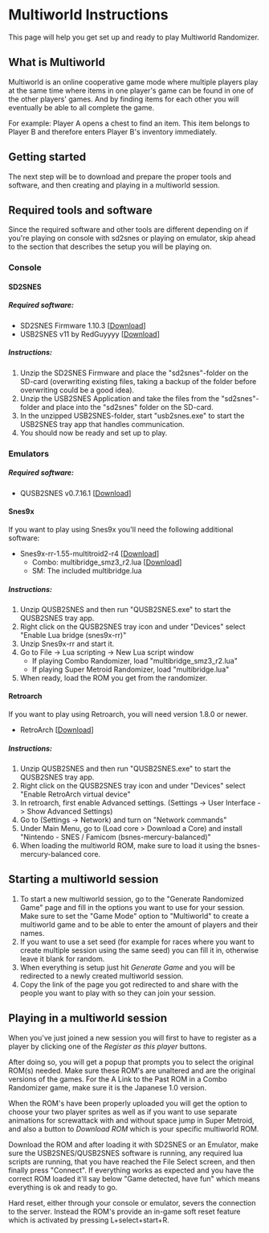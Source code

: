 # Multiworld Instructions

This page will help you get set up and ready to play Multiworld Randomizer.

## What is Multiworld

Multiworld is an online cooperative game mode where multiple players play at the same time where items
in one player's game can be found in one of the other players' games. And by finding items for each other you
will eventually be able to all complete the game.

For example: Player A opens a chest to find an item. This item belongs to Player B and therefore enters Player B's inventory immediately.

## Getting started

The next step will be to download and prepare the proper tools and software, and then creating and
playing in a multiworld session.

## Required tools and software

Since the required software and other tools are different depending on if you're playing on console
with sd2snes or playing on emulator, skip ahead to the section that describes the setup you will be
playing on.

### Console

#### SD2SNES

##### Required software:

* SD2SNES Firmware 1.10.3 [[Download](https://sd2snes.de/files/sd2snes_firmware_v1.10.3.zip)]
* USB2SNES v11 by RedGuyyyy [[Download](https://github.com/RedGuyyyy/sd2snes/releases/download/usb2snes_v11/usb2snes_v11.zip)]

##### Instructions:

1. Unzip the SD2SNES Firmware and place the "sd2snes"-folder on the SD-card (overwriting existing
   files, taking a backup of the folder before overwriting could be a good idea).
2. Unzip the USB2SNES Application and take the files from the "sd2snes"-folder and place into the
   "sd2snes" folder on the SD-card.
3. In the unzipped USB2SNES-folder, start "usb2snes.exe" to start the USB2SNES tray app that handles
   communication.
4. You should now be ready and set up to play.

### Emulators

##### Required software:

* QUSB2SNES v0.7.16.1 [[Download](https://github.com/Skarsnik/QUsb2snes/releases/download/v0.7.16.1/QUsb2Snes-v0.7.16.1.7z)]

#### Snes9x

If you want to play using Snes9x you'll need the following additional software:

* Snes9x-rr-1.55-multitroid2-r4 [[Download](https://drive.google.com/open?id=1xFw994dDl_yhwj0f0d1_nC9ZmX6wUFiE)]
    * Combo: multibridge_smz3_r2.lua [[Download](/lua/multibridge_smz3_r2.lua)]
    * SM: The included multibridge.lua

##### Instructions:

1. Unzip QUSB2SNES and then run "QUSB2SNES.exe" to start the QUSB2SNES tray app.
2. Right click on the QUSB2SNES tray icon and under "Devices" select "Enable Lua bridge (snes9x-rr)"
3. Unzip Snes9x-rr and start it.
4. Go to File -> Lua scripting -> New Lua script window
    * If playing Combo Randomizer, load "multibridge_smz3_r2.lua"
    * If playing Super Metroid Randomizer, load "multibridge.lua"
5. When ready, load the ROM you get from the randomizer.

#### Retroarch

If you want to play using Retroarch, you will need version 1.8.0 or newer.

* RetroArch [[Download](https://www.retroarch.com/?page=platforms)]

##### Instructions:

1. Unzip QUSB2SNES and then run "QUSB2SNES.exe" to start the QUSB2SNES tray app.
2. Right click on the QUSB2SNES tray icon and under "Devices" select "Enable RetroArch virtual device"
3. In retroarch, first enable Advanced settings. (Settings -> User Interface -> Show Advanced Settings)
4. Go to (Settings -> Network) and turn on "Network commands"
5. Under Main Menu, go to (Load core > Download a Core) and install "Nintendo - SNES / Famicom
   (bsnes-mercury-balanced)"
6. When loading the multiworld ROM, make sure to load it using the bsnes-mercury-balanced core.

## Starting a multiworld session

1. To start a new multiworld session, go to the "Generate Randomized Game" page and fill
   in the options you want to use for your session. Make sure to set the "Game Mode" option to "Multiworld" to
   create a multiworld game and to be able to enter the amount of players and their names.
2. If you want to use a set seed (for example for races where you want to create multiple session
   using the same seed) you can fill it in, otherwise leave it blank for random.
3. When everything is setup just hit *Generate Game* and you will be redirected to a newly
   created multiworld session.
4. Copy the link of the page you got redirected to and share with the people you want to play with
   so they can join your session.

## Playing in a multiworld session

When you've just joined a new session you will first to have to register as a player by clicking
one of the *Register as this player* buttons.

After doing so, you will get a popup that prompts you to select the original ROM(s) needed. 
Make sure these ROM's are unaltered and are the original versions of the games.
For the A Link to the Past ROM in a Combo Randomizer game, make sure it is the Japanese 1.0 version.

When the ROM's have been properly uploaded you will get the option to choose your two player
sprites as well as if you want to use separate animations for screwattack with and without
space jump in Super Metroid, and also a button to *Download ROM* which is your specific multiworld
ROM.

Download the ROM and after loading it with SD2SNES or an Emulator, make sure the USB2SNES/QUSB2SNES
software is running, any required lua scripts are running, that you have reached the File Select
screen, and then finally press "Connect". If everything works as expected and you have the correct
ROM loaded it'll say below "Game detected, have fun" which means everything is ok and ready to go.

Hard reset, either through your console or emulator, severs the connection to the server. Instead
the ROM's provide an in-game soft reset feature which is activated by pressing L+select+start+R.
